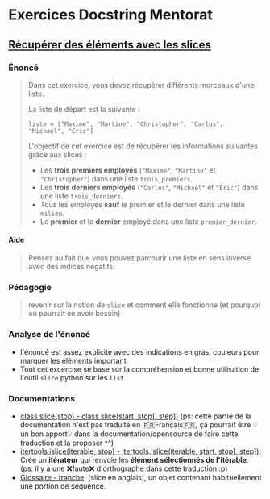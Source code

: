 # Exercices Docstring Mentorat

## [Récupérer des éléments avec les slices](https://www.docstring.fr/formations/exercices/921/?previous=difficulty%3D1&tab=enonce)

### Énoncé

> Dans cet exercice, vous devez récupérer différents morceaux d'une liste.
>
> La liste de départ est la suivante :
> 
> `liste = ["Maxime", "Martine", "Christopher", "Carlos", "Michael", "Eric"]`
> 
>L'objectif de cet exercice est de récupérer les informations suivantes grâce aux slices :
>
> - Les **trois premiers employés** (`"Maxime"`, `"Martine"` et `"Christopher"`) dans une liste `trois_premiers`.
> - Les **trois derniers employés** (`"Carlos"`, `"Michael"` et `"Éric"`) dans une liste `trois_derniers`.
> - Tous les employés **sauf** le premier et le dernier dans une liste `milieu`.
> - Le **premier** et le **dernier** employé dans une liste `premier_dernier`.

#### Aide

> Pensez au fait que vous pouvez parcourir une liste en sens inverse avec des indices négatifs.

### Pédagogie

> revenir sur la notion de `slice` et comment elle fonctionne (et pourquoi on pourrait en avoir besoin)

### Analyse de l'énoncé

- l'énoncé est assez explicite avec des indications en gras, couleurs pour marquer les éléments important
- Tout cet excercise se base sur la compréhension et bonne utilisation de l'outil `slice` python sur les `list`


### Documentations

- [class slice(stop) - class slice(start, stop[, step])](https://docs.python.org/fr/3/library/functions.html#slice) (ps: cette partie de la documentation n'est pas traduite en 🇫🇷Français🇫🇷, ça pourrait être 💡un bon apport💡 dans la documentation/opensource de faire cette traduction et la proposer ^^)
- [itertools.islice(iterable, stop) - itertools.islice(iterable, start, stop[, step])](https://docs.python.org/fr/3/library/itertools.html#itertools.islice): Crée un **itérateur** qui renvoie les **élément sélectionnés de l'itérable**. (ps: il y a une ❌faute❌ d'orthographe dans cette traduction :p)
- [Glossaire - tranche](https://docs.python.org/fr/3/glossary.html#term-slice): (slice en anglais), un objet contenant habituellement une portion de séquence.
